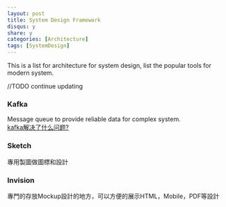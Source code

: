 ```yaml
---
layout: post
title: System Design Framework
disqus: y
share: y
categories: [Architecture]
tags: [SystemDesign]
---
```


This is a list for architecture for system design, list the popular tools for modern system.

//TODO continue updating

### Kafka
Message queue to provide reliable data for complex system.  
[kafka解决了什么问题?](https://www.zhihu.com/question/53331259)


### Sketch 
專用製圖做圖標和設計

### Invision
專門的存放Mockup設計的地方，可以方便的展示HTML，Mobile，PDF等設計
